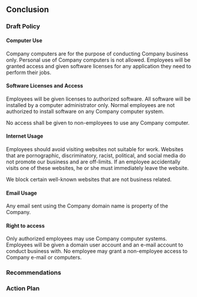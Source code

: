 ## Conclusion

### Draft Policy

#### Computer Use

Company computers are for the purpose of conducting Company business only. Personal 
use of Company computers is not allowed. Employees will be granted access and given
software licenses for any application they need to perform their jobs. 

#### Software Licenses and Access

Employees will be given licenses to authorized software. All software will be installed
by a computer administrator only. Normal employees are not authorized to install 
software on any Company computer system. 

No access shall be given to non-employees to use any Company computer. 

#### Internet Usage

Employees should avoid visiting websites not suitable for work. Websites that are 
pornographic, discriminatory, racist, political, and social media do not promote our 
business and are off-limits. If an employee accidentally visits one of these websites,
he or she must immediately leave the website.

We block certain well-known websites that are not business related.  

#### Email Usage

Any email sent using the Company domain name is property of the Company.

#### Right to access

Only authorized employees may use Company computer systems. Employees will be given
a domain user account and an e-mail account to conduct business with. No employee
may grant a non-employee access to Company e-mail or computers. 

### Recommendations

### Action Plan
